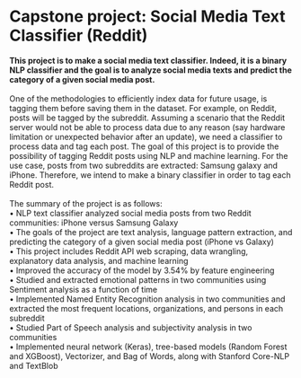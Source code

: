 # Capstone project: Social Media Text Classifier (Reddit)
**This project is to make a social media text classifier. Indeed, it is a binary NLP classifier and the goal is to analyze social media texts and predict the category of a given social media post.** <br>
<br>
One of the methodologies to efficiently index data for future usage, is tagging them before saving them in the dataset. For example, on Reddit, posts will be tagged by the subreddit. Assuming a scenario that the Reddit server would not be able to process data due to any reason (say hardware limitation or unexpected behavior after an update), we need a classifier to process data and tag each post. The goal of this project is to provide the possibility of tagging Reddit posts using NLP and machine learning. For the use case, posts from two subreddits are extracted: Samsung galaxy and iPhone. Therefore, we intend to make a binary classifier in order to tag each Reddit post.<br>
<br>
The summary of the project is as follows:<br>
•	NLP text classifier analyzed social media posts from two Reddit communities: iPhone versus Samsung Galaxy<br>
•	The goals of the project are text analysis, language pattern extraction, and predicting the category of a given social media post (iPhone vs Galaxy)<br>
•	This project includes Reddit API web scraping, data wrangling, explanatory data analysis, and machine learning<br>
•	Improved the accuracy of the model by 3.54% by feature engineering<br>
•	Studied and extracted emotional patterns in two communities using Sentiment analysis as a function of time<br>
•	Implemented Named Entity Recognition analysis in two communities and extracted the most frequent locations, organizations, and persons in each subreddit<br>
•	Studied Part of Speech analysis and subjectivity analysis in two communities<br>
•	Implemented neural network (Keras), tree-based models (Random Forest and XGBoost), Vectorizer, and Bag of Words, along with Stanford Core-NLP and TextBlob<br>
